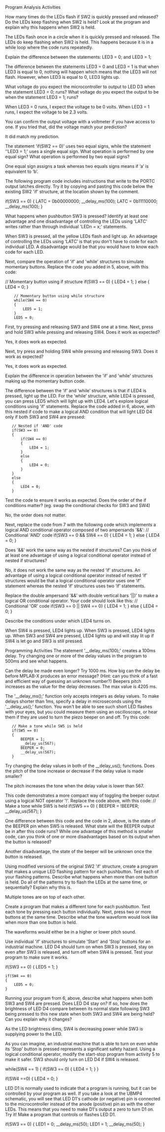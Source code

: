 Program Analysis Activities

How many times do the LEDs flash if SW2 is quickly pressed and released? Do the LEDs keep flashing when SW2 is held? Look at the program and explain why this happens when SW2 is held.

The LEDs flash once in a circle when it is quickly pressed and released. The LEDs do keep flashing when SW2 is held. This happens because it is in a while loop where the code runs repeatedly.

Explain the difference between the statements: LED3 = 0; and LED3 = 1;

The difference between the statements LED3 = 0 and LED3 = 1 is that when LED3 is equal to 0, nothing will happen which means that the LED3 will not flash. However, when LED3 is equal to 0, LED3 lights up.

What voltage do you expect the microcontroller to output to LED D3 when the statement LED3 = 0; runs? What voltage do you expect the output to be when the statement LED3 = 1; runs? 

When LED3 = 0 runs, I expect the voltage to be 0 volts. When LED3 = 1 runs, I expect the voltage to be 2.3 volts.

You can confirm the output voltage with a voltmeter if you have access to one. If you tried that, did the voltage match your prediction?

It did match my prediction.

The statement 'if(SW2 == 0)' uses two equal signs, while the statement ‘'LED3 = 1;' uses a single equal sign. What operation is performed by one equal sign? What operation is performed by two equal signs?

One equal sign assigns a task whereas two equals signs means if ‘a’ is equivalent to ‘b’.

The following program code includes instructions that write to the PORTC output latches directly. Try it by copying and pasting this code below the existing SW2 'if' structure, at the location shown by the comment.

if(SW3 == 0)
{
LATC = 0b00000000;
            __delay_ms(100);
            LATC = 0b11110000;
            __delay_ms(100);
}

What happens when pushbutton SW3 is pressed? Identify at least one advantage and one disadvantage of controlling the LEDs using 'LATC' writes rather than through individual 'LEDn = x;' statements.

When SW3 is pressed, all the yellow LEDs flash and light up. An advantage of controlling the LEDs using ‘LATC’ is that you don't have to code for each individual LED. A disadvantage would be that you would have to know each code for each LED.

Next, compare the operation of 'if' and 'while' structures to simulate momentary buttons. Replace the code you added in 5, above, with this code:

// Momentary button using if structure
        if(SW3 == 0)
        {
            LED4 = 1;
        }
        else
        {
            LED4 = 0;
        }

        // Momentary button using while structure
        while(SW4 == 0)
        {
            LED5 = 1;
        }
        LED5 = 0;

First, try pressing and releasing SW3 and SW4 one at a time. Next, press and hold SW3 while pressing and releasing SW4. Does it work as expected?

Yes, it does work as expected.

Next, try press and holding SW4 while pressing and releasing SW3. Does it work as expected? 

Yes, it does work as expected.

Explain the difference in operation between the 'if' and 'while' structures making up the momentary button code.

The difference between the ‘if’ and ‘while’ structures is that if LED4 is pressed, light up the LED. For the ‘while’ structure, while LED4 is pressed, you can press LED5 which will light up with LED4.
Let's explore logical conditions using 'if' statements. Replace the code added in 6, above, with this nested if code to make a logical AND condition that will light LED D4 only if both SW3 and SW4 are pressed:
 
       // Nested if 'AND' code
       if(SW3 == 0)
       {
           if(SW4 == 0)
           {
               LED4 = 1;
           }
           else
           {
               LED4 = 0;
           }
       }
       else
       {
           LED4 = 0;
       }
 
Test the code to ensure it works as expected. Does the order of the if conditions matter? (eg. swap the conditional checks for SW3 and SW4)
 
No, the order does not matter.
 
Next, replace the code from 7 with the following code which implements a logical AND conditional operator composed of two ampersands '&&':
       // Conditional 'AND' code
       if(SW3 == 0 && SW4 == 0)
       {
           LED4 = 1;
       }
       else
       {
           LED4 = 0;
       }
 
Does '&&' work the same way as the nested if structures? Can you think of at least one advantage of using a logical conditional operator instead of nested if structures?
 
No, it does not work the same way as the nested ‘if’ structures. An advantage of using a logical conditional operator instead of nested ‘if’ structures would be that a logical conditional operator uses one ‘if’ statement whereas the nested ‘if’ structures uses two ‘if’ statements.
 
Replace the double ampersand '&&' with double vertical bars '||)' to make a logical OR conditional operator. Your code should look like this:
        // Conditional 'OR' code
       if(SW3 == 0 || SW4 == 0)
       {
           LED4 = 1;
       }
       else
       {
           LED4 = 0;
       }
 
Describe the conditions under which LED4 turns on.
 
When SW4 is pressed, LED4 lights up.
When SW3 is pressed, LED4 lights up.
When SW3 and SW4 are pressed, LED4 lights up and will stay lit up if SW4 is let go and SW3 is still pressed.
 
Programming Activities
The statement '__delay_ms(100);' creates a 100ms delay. Try changing one or more of the delay values in the program to 500ms and see what happens.
 
Can the delay be made even longer? Try 1000 ms. How big can the delay be before MPLAB-X produces an error message? (Hint: can you think of a fast and efficient way of guessing an unknown number?)
Beepers pitch increases as the value for the delay decreases. The max value is 4205 ms.
 
The '__delay_ms();' function only accepts integers as delay values. To make delays shorter than 1ms, specify a delay in microseconds using the '__delay_us();' function. You won't be able to see such short LED flashes with your eyes, but you could measure them using an oscilloscope, or hear them if they are used to turn the piezo beeper on and off. Try this code:
 
       // Make a tone while SW5 is held
       if(SW5 == 0)
       {
           BEEPER = 1;
           __delay_us(567);
           BEEPER = 0;
           __delay_us(567);
       }
 
Try changing the delay values in both of the __delay_us(); functions. Does the pitch of the tone increase or decrease if the delay value is made smaller?
 
The pitch increases the tone when the delay value is lower than 567.
 
This code demonstrates a more compact way of toggling the beeper output using a logical NOT operator '!'. Replace the code above, with this code:
       // Make a tone while SW5 is held
       if(SW5 == 0)
       {
           BEEPER = !BEEPER;
           __delay_us(567);
       }
 
One difference between this code and the code in 2, above, is the state of the BEEPER pin when SW5 is released. What state will the BEEPER output be in after this code runs? While one advantage of this method is smaller code, can you think of one or more disadvantages based on its output when the button is released?
 
Another disadvantage, the state of the beeper will be unknown once the button is released.
 
Using modified versions of the original SW2 'if' structure, create a program that makes a unique LED flashing pattern for each pushbutton. Test each of your flashing patterns. Describe what happens when more than one button is held. Do all of the patterns try to flash the LEDs at the same time, or sequentially? Explain why this is.
 
Multiple tones are on top of each other.
 
Create a program that makes a different tone for each pushbutton. Test each tone by pressing each button individually. Next, press two or more buttons at the same time. Describe what the tone waveform would look like when more than one button is held.
 
The waveforms would either be in a higher or lower pitch sound.
 
Use individual 'if' structures to simulate 'Start' and 'Stop' buttons for an industrial machine. LED D4 should turn on when SW3 is pressed, stay on even after SW3 is released, and turn off when SW4 is pressed. Test your program to make sure it works.
 
if(SW3 == 0)
	{
		LED5 = 1;
	}
 
	if(SW4 == 0)
	{
		LED5 = 0;
	}
 
Running your program from 6, above, describe what happens when both SW3 and SW4 are pressed. Does LED D4 stay on? If so, how does the brightness of LED D4 compare between its normal state following SW3 being pressed to this new state when both SW3 and SW4 are being held? Can you explain why it changes?
 
As the LED brightness dims, SW4 is decreasing power while SW3 is supplying power to the LED.
 
As you can imagine, an industrial machine that is able to turn on even while its 'Stop' button is pressed represents a significant safety hazard. Using a logical conditional operator, modify the start-stop program from activity 5 to make it safer. SW3 should only turn on LED D4 if SW4 is released.
 
while(SW4 == 1) 
{
if(SW3 == 0)
{
LED4 = 1;
} 
} 
 
if(SW4 ==0)
{
LED4 = 0;
}
 
 
LED D1 is normally used to indicate that a program is running, but it can be controlled by your program as well. If you take a look at the UBMP4 schematic, you will see that LED D1's cathode (or negative) pin is connected to the microcontroller instead of the anode (positive) pin as with the other LEDs. This means that you need to make D1's output a zero to turn D1 on. Try it! Make a program that controls or flashes LED D1.
 
if(SW3 == 0) 
{
LED1 = 0;
__delay_ms(50);
LED1 = 1;
 __delay_ms(50);
	}
